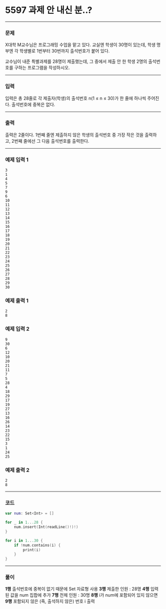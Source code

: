 # 5597 과제 안 내신 분..?
---
### 문제
X대학 M교수님은 프로그래밍 수업을 맡고 있다. 교실엔 학생이 30명이 있는데, 학생 명부엔 각 학생별로 1번부터 30번까지 출석번호가 붙어 있다.

교수님이 내준 특별과제를 28명이 제출했는데, 그 중에서 제출 안 한 학생 2명의 출석번호를 구하는 프로그램을 작성하시오.

---
### 입력
입력은 총 28줄로 각 제출자(학생)의 출석번호 n(1 ≤ n ≤ 30)가 한 줄에 하나씩 주어진다. 출석번호에 중복은 없다.

---
### 출력
출력은 2줄이다. 1번째 줄엔 제출하지 않은 학생의 출석번호 중 가장 작은 것을 출력하고, 2번째 줄에선 그 다음 출석번호를 출력한다.

---
### 예제 입력 1
```
3
1
4
5
7
9
6
10
11
12
13
14
15
16
17
18
19
20
21
22
23
24
25
26
27
28
29
30
```
### 예제 출력 1
```
2
8
```
### 예제 입력 2
```
9
30
6
12
10
20
21
11
7
5
28
4
18
29
17
19
27
13
16
26
14
23
22
15
3
1
24
25
```
### 예제 출력 2
```
2
8
```
---
### 코드
```swift
var num: Set<Int> = []

for _ in 1...28 { 
    num.insert(Int(readLine()!)!)
}

for i in 1...30 { 
    if !num.contains(i) { 
        print(i)
    }
}


```
---
### 풀이
**1행**
출석번호에 중복이 없기 때문에 Set 자료형 사용
**3행**
제출한 인원 : 28명
**4행**
입력된 값을 num 집합에 추가
**7행**
전체 인원 : 30명
**8행**
i가 num에 포함되어 있지 않으면
**9행**
포함되지 않은 (죽, 출석하지 않은) 번호 i 출력
